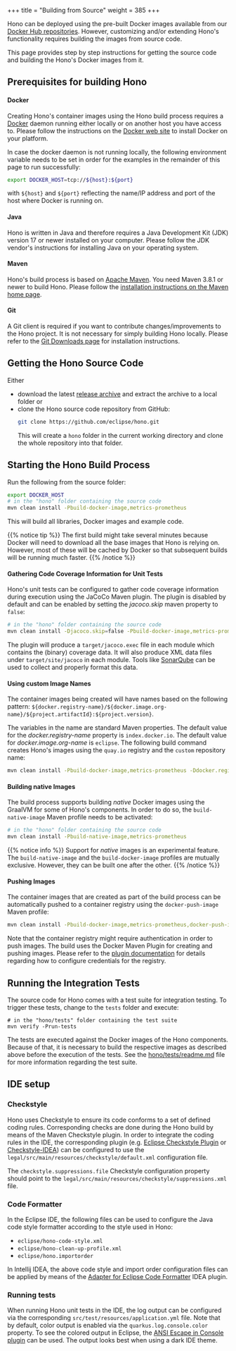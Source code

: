 +++
title = "Building from Source"
weight = 385
+++

Hono can be deployed using the pre-built Docker images available from our
[Docker Hub repositories](https://hub.docker.com/u/eclipse/). However, customizing and/or extending Hono's
functionality requires building the images from source code.

This page provides step by step instructions for getting the source code and building the Hono's Docker images from it.

## Prerequisites for building Hono

#### Docker

Creating Hono's container images using the Hono build process requires a [Docker](https://www.docker.com/) daemon
running either locally or on another host you have access to.
Please follow the instructions on the [Docker web site](https://www.docker.com/) to install Docker on your platform.

In case the docker daemon is not running locally, the following environment variable needs to be set in order for
the examples in the remainder of this page to run successfully:

```sh
export DOCKER_HOST=tcp://${host}:${port}
```

with `${host}` and `${port}` reflecting the name/IP address and port of the host where Docker is running on.

#### Java

Hono is written in Java and therefore requires a Java Development Kit (JDK) version 17 or newer installed on your
computer. Please follow the JDK vendor's instructions for installing Java on your operating system.

#### Maven

Hono's build process is based on [Apache Maven](https://maven.apache.org). You need Maven 3.8.1 or newer to
build Hono. Please follow the [installation instructions on the Maven home page](https://maven.apache.org/).

#### Git

A Git client is required if you want to contribute changes/improvements to the Hono project. It is not necessary for
simply building Hono locally. Please refer to the [Git Downloads page](https://git-scm.com/downloads) for installation
instructions.

## Getting the Hono Source Code

Either

* download the latest [release archive](https://github.com/eclipse/hono/releases) and extract the archive to a local
  folder or
* clone the Hono source code repository from GitHub:
  ```sh
  git clone https://github.com/eclipse/hono.git
  ```
  This will create a `hono` folder in the current working directory and clone the whole repository into that folder.


## Starting the Hono Build Process

Run the following from the source folder:

```sh
export DOCKER_HOST
# in the "hono" folder containing the source code
mvn clean install -Pbuild-docker-image,metrics-prometheus
```

This will build all libraries, Docker images and example code.

{{% notice tip %}}
The first build might take several minutes because Docker will need to download all the base images that Hono is
relying on. However, most of these will be cached by Docker so that subsequent builds will be running much faster.
{{% /notice %}}

#### Gathering Code Coverage Information for Unit Tests

Hono's unit tests can be configured to gather code coverage information during execution using the JaCoCo Maven plugin.
The plugin is disabled by default and can be enabled by setting the *jacoco.skip* maven property to `false`:

```sh
# in the "hono" folder containing the source code
mvn clean install -Djacoco.skip=false -Pbuild-docker-image,metrics-prometheus
```

The plugin will produce a `target/jacoco.exec` file in each module which contains the (binary) coverage data.
It will also produce XML data files under `target/site/jacoco` in each module.
Tools like [SonarQube](https://docs.sonarqube.org/latest/analysis/coverage/) can be used to collect and properly format
this data.

#### Using custom Image Names

The container images being created will have names based on the following pattern:
`${docker.registry-name}/${docker.image.org-name}/${project.artifactId}:${project.version}`.

The variables in the name are standard Maven properties. The default value for the *docker.registry-name* property
is `index.docker.io`. The default value for *docker.image.org-name* is `eclipse`. The following build command creates
Hono's images using the `quay.io` registry and the `custom` repository name:

```sh
mvn clean install -Pbuild-docker-image,metrics-prometheus -Ddocker.registry-name=quay.io -Ddocker.image.org-name=custom
```

#### Building native Images

The build process supports building *native* Docker images using the GraalVM for some of Hono's components.
In order to do so, the `build-native-image` Maven profile needs to be activated:

```sh
# in the "hono" folder containing the source code
mvn clean install -Pbuild-native-image,metrics-prometheus
```

{{% notice info %}}
Support for *native* images is an experimental feature. The `build-native-image` and the `build-docker-image` profiles are
mutually exclusive. However, they can be built one after the other.
{{% /notice %}}

#### Pushing Images

The container images that are created as part of the build process can be automatically pushed to a container registry
using the `docker-push-image` Maven profile:

```sh
mvn clean install -Pbuild-docker-image,metrics-prometheus,docker-push-image
```

Note that the container registry might require authentication in order to push images. The build uses the Docker Maven
Plugin for creating and pushing images. Please refer to the [plugin documentation](http://dmp.fabric8.io/#authentication)
for details regarding how to configure credentials for the registry.

## Running the Integration Tests

The source code for Hono comes with a test suite for integration testing. To trigger these tests, change to the `tests`
folder and execute:

```
# in the "hono/tests" folder containing the test suite
mvn verify -Prun-tests
```

The tests are executed against the Docker images of the Hono components. Because of that, it is necessary to build the
respective images as described above before the execution of the tests. See the [hono/tests/readme.md](https://github.com/eclipse/hono/blob/master/tests/readme.md)
file for more information regarding the test suite.

## IDE setup

### Checkstyle

Hono uses Checkstyle to ensure its code conforms to a set of defined coding rules. Corresponding checks are done
during the Hono build by means of the Maven Checkstyle plugin.
In order to integrate the coding rules in the IDE, the corresponding plugin (e.g. [Eclipse Checkstyle Plugin](https://checkstyle.org/eclipse-cs) or [Checkstyle-IDEA](https://plugins.jetbrains.com/plugin/1065-checkstyle-idea))
can be configured to use the `legal/src/main/resources/checkstyle/default.xml` configuration file.

The `checkstyle.suppressions.file` Checkstyle configuration property should point to the `legal/src/main/resources/checkstyle/suppressions.xml` file.

### Code Formatter

In the Eclipse IDE, the following files can be used to configure the Java code style formatter according to the style used in Hono:

- `eclipse/hono-code-style.xml`
- `eclipse/hono-clean-up-profile.xml`
- `eclipse/hono.importorder`

In Intellij IDEA, the above code style and import order configuration files can be applied by means of the
[Adapter for Eclipse Code Formatter](https://plugins.jetbrains.com/plugin/6546-adapter-for-eclipse-code-formatter/) IDEA plugin.

### Running tests

When running Hono unit tests in the IDE, the log output can be configured via the corresponding `src/test/resources/application.yml` file.
Note that by default, color output is enabled via the `quarkus.log.console.color` property. To see the colored output
in Eclipse, the [ANSI Escape in Console plugin](https://marketplace.eclipse.org/content/ansi-escape-console) can be used.
The output looks best when using a dark IDE theme.
